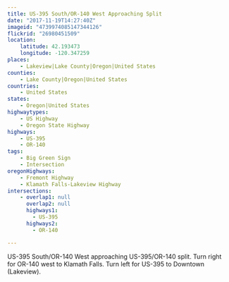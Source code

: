 ```yaml
---
title: US-395 South/OR-140 West Approaching Split
date: "2017-11-19T14:27:40Z"
imageid: "4739974085147344126"
flickrid: "26980451509"
location:
    latitude: 42.193473
    longitude: -120.347259
places:
    - Lakeview|Lake County|Oregon|United States
counties:
    - Lake County|Oregon|United States
countries:
    - United States
states:
    - Oregon|United States
highwaytypes:
    - US Highway
    - Oregon State Highway
highways:
    - US-395
    - OR-140
tags:
    - Big Green Sign
    - Intersection
oregonHighways:
    - Fremont Highway
    - Klamath Falls-Lakeview Highway
intersections:
    - overlap1: null
      overlap2: null
      highways1:
        - US-395
      highways2:
        - OR-140

---
```

US-395 South/OR-140 West approaching US-395/OR-140 split.  Turn right for OR-140 west to Klamath Falls.  Turn left for US-395 to Downtown (Lakeview).